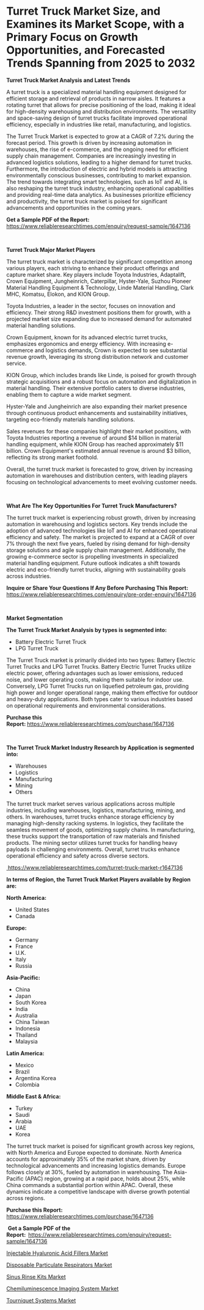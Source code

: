 <p><h1>Turret Truck Market Size, and Examines its Market Scope, with a Primary Focus on Growth Opportunities, and Forecasted Trends Spanning from 2025 to 2032</h1></p><p><strong>Turret Truck Market Analysis and Latest Trends</strong></p>
<p><p>A turret truck is a specialized material handling equipment designed for efficient storage and retrieval of products in narrow aisles. It features a rotating turret that allows for precise positioning of the load, making it ideal for high-density warehousing and distribution environments. The versatility and space-saving design of turret trucks facilitate improved operational efficiency, especially in industries like retail, manufacturing, and logistics.</p><p>The Turret Truck Market is expected to grow at a CAGR of 7.2% during the forecast period. This growth is driven by increasing automation in warehouses, the rise of e-commerce, and the ongoing need for efficient supply chain management. Companies are increasingly investing in advanced logistics solutions, leading to a higher demand for turret trucks. Furthermore, the introduction of electric and hybrid models is attracting environmentally conscious businesses, contributing to market expansion. The trend towards integrating smart technologies, such as IoT and AI, is also reshaping the turret truck industry, enhancing operational capabilities and providing real-time data analytics. As businesses prioritize efficiency and productivity, the turret truck market is poised for significant advancements and opportunities in the coming years.</p></p>
<p><strong>Get a Sample PDF of the Report:&nbsp;</strong> <a href="https://www.reliableresearchtimes.com/enquiry/request-sample/1647136?utm_campaign=3522&utm_medium=2&utm_source=Github&utm_content=ia&utm_term=10042025&utm_id=turret-truck">https://www.reliableresearchtimes.com/enquiry/request-sample/1647136</a></p>
<p>&nbsp;</p>
<p><strong>Turret Truck Major Market Players</strong></p>
<p><p>The turret truck market is characterized by significant competition among various players, each striving to enhance their product offerings and capture market share. Key players include Toyota Industries, Adaptalift, Crown Equipment, Jungheinrich, Caterpillar, Hyster-Yale, Suzhou Pioneer Material Handling Equipment & Technology, Linde Material Handling, Clark MHC, Komatsu, Elokon, and KION Group.</p><p>Toyota Industries, a leader in the sector, focuses on innovation and efficiency. Their strong R&D investment positions them for growth, with a projected market size expanding due to increased demand for automated material handling solutions.</p><p>Crown Equipment, known for its advanced electric turret trucks, emphasizes ergonomics and energy efficiency. With increasing e-commerce and logistics demands, Crown is expected to see substantial revenue growth, leveraging its strong distribution network and customer service.</p><p>KION Group, which includes brands like Linde, is poised for growth through strategic acquisitions and a robust focus on automation and digitalization in material handling. Their extensive portfolio caters to diverse industries, enabling them to capture a wide market segment.</p><p>Hyster-Yale and Jungheinrich are also expanding their market presence through continuous product enhancements and sustainability initiatives, targeting eco-friendly materials handling solutions.</p><p>Sales revenues for these companies highlight their market positions, with Toyota Industries reporting a revenue of around $14 billion in material handling equipment, while KION Group has reached approximately $11 billion. Crown Equipment's estimated annual revenue is around $3 billion, reflecting its strong market foothold.</p><p>Overall, the turret truck market is forecasted to grow, driven by increasing automation in warehouses and distribution centers, with leading players focusing on technological advancements to meet evolving customer needs.</p></p>
<p>&nbsp;</p>
<p><strong>What Are The Key Opportunities For Turret Truck Manufacturers?</strong></p>
<p><p>The turret truck market is experiencing robust growth, driven by increasing automation in warehousing and logistics sectors. Key trends include the adoption of advanced technologies like IoT and AI for enhanced operational efficiency and safety. The market is projected to expand at a CAGR of over 7% through the next five years, fueled by rising demand for high-density storage solutions and agile supply chain management. Additionally, the growing e-commerce sector is propelling investments in specialized material handling equipment. Future outlook indicates a shift towards electric and eco-friendly turret trucks, aligning with sustainability goals across industries.</p></p>
<p><strong>Inquire or Share Your Questions If Any Before Purchasing This Report:</strong> <a href="https://www.reliableresearchtimes.com/enquiry/pre-order-enquiry/1647136?utm_campaign=3522&utm_medium=2&utm_source=Github&utm_content=ia&utm_term=10042025&utm_id=turret-truck">https://www.reliableresearchtimes.com/enquiry/pre-order-enquiry/1647136</a></p>
<p>&nbsp;</p>
<p><strong>Market Segmentation</strong></p>
<p><strong>The Turret Truck Market Analysis by types is segmented into:</strong></p>
<p><ul><li>Battery Electric Turret Truck</li><li>LPG Turret Truck</li></ul></p>
<p><p>The Turret Truck market is primarily divided into two types: Battery Electric Turret Trucks and LPG Turret Trucks. Battery Electric Turret Trucks utilize electric power, offering advantages such as lower emissions, reduced noise, and lower operating costs, making them suitable for indoor use. Conversely, LPG Turret Trucks run on liquefied petroleum gas, providing high power and longer operational range, making them effective for outdoor and heavy-duty applications. Both types cater to various industries based on operational requirements and environmental considerations.</p></p>
<p><strong>Purchase this Report:&nbsp;</strong><a href="https://www.reliableresearchtimes.com/purchase/1647136?utm_campaign=3522&utm_medium=2&utm_source=Github&utm_content=ia&utm_term=10042025&utm_id=turret-truck">https://www.reliableresearchtimes.com/purchase/1647136</a></p>
<p>&nbsp;</p>
<p><strong>The Turret Truck Market Industry Research by Application is segmented into:</strong></p>
<p><ul><li>Warehouses</li><li>Logistics</li><li>Manufacturing</li><li>Mining</li><li>Others</li></ul></p>
<p><p>The turret truck market serves various applications across multiple industries, including warehouses, logistics, manufacturing, mining, and others. In warehouses, turret trucks enhance storage efficiency by managing high-density racking systems. In logistics, they facilitate the seamless movement of goods, optimizing supply chains. In manufacturing, these trucks support the transportation of raw materials and finished products. The mining sector utilizes turret trucks for handling heavy payloads in challenging environments. Overall, turret trucks enhance operational efficiency and safety across diverse sectors.</p></p>
<p><a href="https://www.reliableresearchtimes.com/turret-truck-market-r1647136?utm_campaign=3522&utm_medium=2&utm_source=Github&utm_content=ia&utm_term=10042025&utm_id=turret-truck">&nbsp;https://www.reliableresearchtimes.com/turret-truck-market-r1647136</a></p>
<p><strong>In terms of Region, the Turret Truck Market Players available by Region are:</strong></p>
<p>
    <p> <strong> North America: </strong>
        <ul>
            <li>United States</li>
            <li>Canada</li>
        </ul>
        </p> 
    <p> <strong> Europe: </strong>
        <ul>
            <li>Germany</li>
            <li>France</li>
            <li>U.K.</li>
            <li>Italy</li>
            <li>Russia</li>
        </ul>
        </p> 
    <p> <strong> Asia-Pacific: </strong>
        <ul>
            <li>China</li>
            <li>Japan</li>
            <li>South Korea</li>
            <li>India</li>
            <li>Australia</li>
            <li>China Taiwan</li>
            <li>Indonesia</li>
            <li>Thailand</li>
            <li>Malaysia</li>
        </ul>
        </p> 
    <p> <strong> Latin America: </strong>
        <ul>
            <li>Mexico</li>
            <li>Brazil</li>
            <li>Argentina Korea</li>
            <li>Colombia</li>
        </ul>
        </p> 
    <p> <strong> Middle East & Africa: </strong>
        <ul>
            <li>Turkey</li>
            <li>Saudi</li>
            <li>Arabia</li>
            <li>UAE</li>
            <li>Korea</li>
        </ul>
    </p>
    </p>
<p><p>The turret truck market is poised for significant growth across key regions, with North America and Europe expected to dominate. North America accounts for approximately 35% of the market share, driven by technological advancements and increasing logistics demands. Europe follows closely at 30%, fueled by automation in warehousing. The Asia-Pacific (APAC) region, growing at a rapid pace, holds about 25%, while China commands a substantial portion within APAC. Overall, these dynamics indicate a competitive landscape with diverse growth potential across regions.</p></p>
<p><strong>Purchase this Report: </strong><a href="https://www.reliableresearchtimes.com/purchase/1647136?utm_campaign=3522&utm_medium=2&utm_source=Github&utm_content=ia&utm_term=10042025&utm_id=turret-truck">https://www.reliableresearchtimes.com/purchase/1647136</a></p>
<p>&nbsp;<strong>Get a Sample PDF of the Report:&nbsp;&nbsp;</strong><a href="https://www.reliableresearchtimes.com/enquiry/request-sample/1647136?utm_campaign=3522&utm_medium=2&utm_source=Github&utm_content=ia&utm_term=10042025&utm_id=turret-truck">https://www.reliableresearchtimes.com/enquiry/request-sample/1647136</a></p>
<p><strong></strong></p>
<p><p><a href="https://www.linkedin.com/pulse/injectable-hyaluronic-acid-fillers-market-size-growth-wvyyc?utm_campaign=3522&utm_medium=2&utm_source=Github&utm_content=ia&utm_term=10042025&utm_id=turret-truck">Injectable Hyaluronic Acid Fillers Market</a></p><p><a href="https://www.linkedin.com/pulse/report-offers-thorough-study-disposable-particulate-respirators-fjnce?utm_campaign=3522&utm_medium=2&utm_source=Github&utm_content=ia&utm_term=10042025&utm_id=turret-truck">Disposable Particulate Respirators Market</a></p><p><a href="https://www.linkedin.com/pulse/sinus-rinse-kits-market-analysis-striking-cagr-128-from-ja1qc?utm_campaign=3522&utm_medium=2&utm_source=Github&utm_content=ia&utm_term=10042025&utm_id=turret-truck">Sinus Rinse Kits Market</a></p><p><a href="https://www.linkedin.com/pulse/global-regional-expansion-chemiluminescence-imaging-system-4e7tc?utm_campaign=3522&utm_medium=2&utm_source=Github&utm_content=ia&utm_term=10042025&utm_id=turret-truck">Chemiluminescence Imaging System Market</a></p><p><a href="https://www.linkedin.com/pulse/tourniquet-systems-market-size-2025-2032-cagr-127-focus-vyhcc?utm_campaign=3522&utm_medium=2&utm_source=Github&utm_content=ia&utm_term=10042025&utm_id=turret-truck">Tourniquet Systems Market</a></p></p>